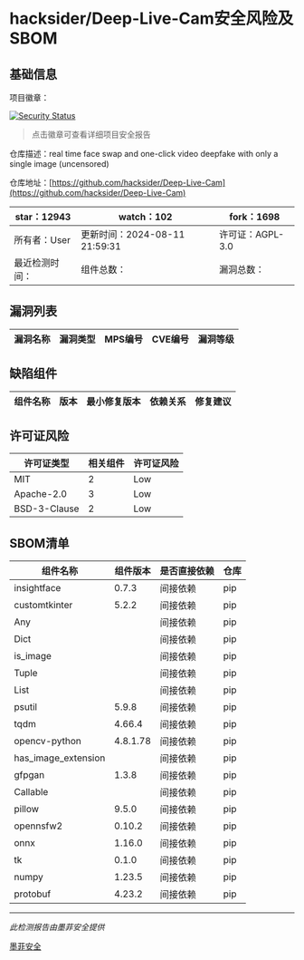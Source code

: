 # hacksider/Deep-Live-Cam安全风险及SBOM

## 基础信息

项目徽章：

[![Security Status](https://www.murphysec.com/platform3/v31/badge/1822702595965480960.svg)](https://www.murphysec.com/console/report/1822702441078222848/1822702595965480960)

> 点击徽章可查看详细项目安全报告

仓库描述：real time face swap and one-click video deepfake with only a single image (uncensored)

仓库地址：[https://github.com/hacksider/Deep-Live-Cam](https://github.com/hacksider/Deep-Live-Cam)

| star：12943 | watch：102 | fork：1698 |
| ----------- | -------------- | ------------ |
| 所有者：User | 更新时间：2024-08-11 21:59:31 | 许可证：AGPL-3.0 |
| 最近检测时间： | 组件总数： | 漏洞总数： |




## 漏洞列表

| 漏洞名称 | 漏洞类型 | MPS编号 | CVE编号 | 漏洞等级 |
| ------- | ------ | ------- | ------ | ----- |





## 缺陷组件

| 组件名称 | 版本 | 最小修复版本 | 依赖关系 | 修复建议 |
| -------- | ---- | ------------ | -------- | -------- |





## 许可证风险

| 许可证类型 | 相关组件 | 许可证风险 |
| ---------- | -------- | ---------- |
|MIT|2|Low|
|Apache-2.0|3|Low|
|BSD-3-Clause|2|Low|




## SBOM清单

| 组件名称 | 组件版本 | 是否直接依赖 | 仓库 |
| -------- | -------- | ------------ | ---- |
|insightface|0.7.3|间接依赖|pip|
|customtkinter|5.2.2|间接依赖|pip|
|Any||间接依赖|pip|
|Dict||间接依赖|pip|
|is_image||间接依赖|pip|
|Tuple||间接依赖|pip|
|List||间接依赖|pip|
|psutil|5.9.8|间接依赖|pip|
|tqdm|4.66.4|间接依赖|pip|
|opencv-python|4.8.1.78|间接依赖|pip|
|has_image_extension||间接依赖|pip|
|gfpgan|1.3.8|间接依赖|pip|
|Callable||间接依赖|pip|
|pillow|9.5.0|间接依赖|pip|
|opennsfw2|0.10.2|间接依赖|pip|
|onnx|1.16.0|间接依赖|pip|
|tk|0.1.0|间接依赖|pip|
|numpy|1.23.5|间接依赖|pip|
|protobuf|4.23.2|间接依赖|pip|


------

*此检测报告由墨菲安全提供*

[墨菲安全](www.murphysec.com)
